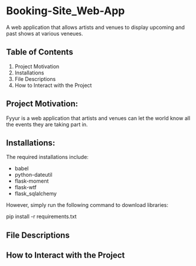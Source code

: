 # Booking-Site_Web-App
A web application that allows artists and venues to display upcoming and past shows at various veneues. 

## Table of Contents

1. Project Motivation
2. Installations
3. File Descriptions
4. How to Interact with the Project

## Project Motivation:

Fyyur is a web application that artists and venues can let the world know all the events they are taking part in. 

## Installations:

The required installations include: 
- babel
- python-dateutil
- flask-moment
- flask-wtf
- flask_sqlalchemy

However, simply run the following command to download libraries: 

pip install -r requirements.txt

## File Descriptions

## How to Interact with the Project


